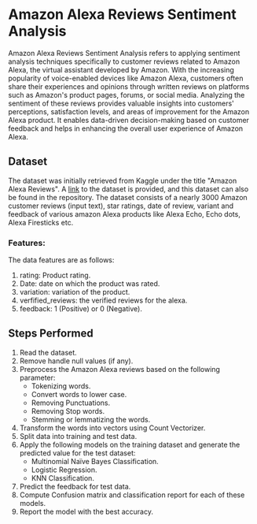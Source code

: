 
# Amazon Alexa Reviews Sentiment Analysis
Amazon Alexa Reviews Sentiment Analysis refers to applying sentiment analysis techniques specifically to customer reviews related to Amazon Alexa, the virtual assistant developed by Amazon. With the increasing popularity of voice-enabled devices like Amazon Alexa, customers often share their experiences and opinions through written reviews on platforms such as Amazon's product pages, forums, or social media. Analyzing the sentiment of these reviews provides valuable insights into customers' perceptions, satisfaction levels, and areas of improvement for the Amazon Alexa product. It enables data-driven decision-making based on customer feedback and helps in enhancing the overall user experience of Amazon Alexa.

## Dataset
The dataset was initially retrieved from Kaggle under the title "Amazon Alexa Reviews". A [link](https://www.kaggle.com/datasets/sid321axn/amazon-alexa-reviews) to the dataset is provided, and this dataset can also be found in the repository. The dataset consists of a nearly 3000 Amazon customer reviews (input text), star ratings, date of review, variant and feedback of various amazon Alexa products like Alexa Echo, Echo dots, Alexa Firesticks etc.

### Features: 
The data features are as follows:
1. rating: Product rating.
2. Date: date on which the product was rated.
3. variation: variation of the product.
4. verfified_reviews: the verified reviews for the alexa.
5. feedback: 1 (Positive) or 0 (Negative).

## Steps Performed
1. Read the dataset.
2. Remove handle null values (if any).
3. Preprocess the Amazon Alexa reviews based on the following parameter:
    -  Tokenizing words.
    -  Convert words to lower case.
    -  Removing Punctuations. 
    -  Removing Stop words.
    -  Stemming or lemmatizing the words.
4. Transform the words into vectors using Count Vectorizer.
5. Split data into training and test data.
6. Apply the following models on the training dataset and generate the predicted value for the test dataset:
    -  Multinomial Naïve Bayes Classification.
    -  Logistic Regression.
    -  KNN Classification.
7. Predict the feedback for test data.
8. Compute Confusion matrix and classification report for each of these models.
9. Report the model with the best accuracy.